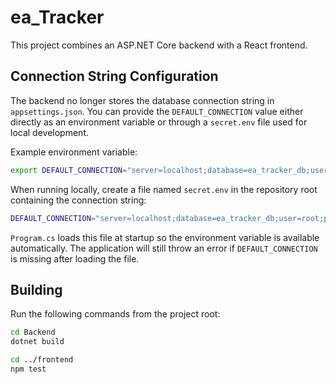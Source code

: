 # ea_Tracker

This project combines an ASP.NET Core backend with a React frontend.

## Connection String Configuration

The backend no longer stores the database connection string in `appsettings.json`.
You can provide the `DEFAULT_CONNECTION` value either directly as an environment
variable or through a `secret.env` file used for local development.

Example environment variable:

```bash
export DEFAULT_CONNECTION="server=localhost;database=ea_tracker_db;user=root;password=yourpassword;"
```

When running locally, create a file named `secret.env` in the repository root
containing the connection string:

```bash
DEFAULT_CONNECTION="server=localhost;database=ea_tracker_db;user=root;password=yourpassword;"
```

`Program.cs` loads this file at startup so the environment variable is available
automatically. The application will still throw an error if `DEFAULT_CONNECTION`
is missing after loading the file.

## Building

Run the following commands from the project root:

```bash
cd Backend
dotnet build
```

```bash
cd ../frontend
npm test
```

